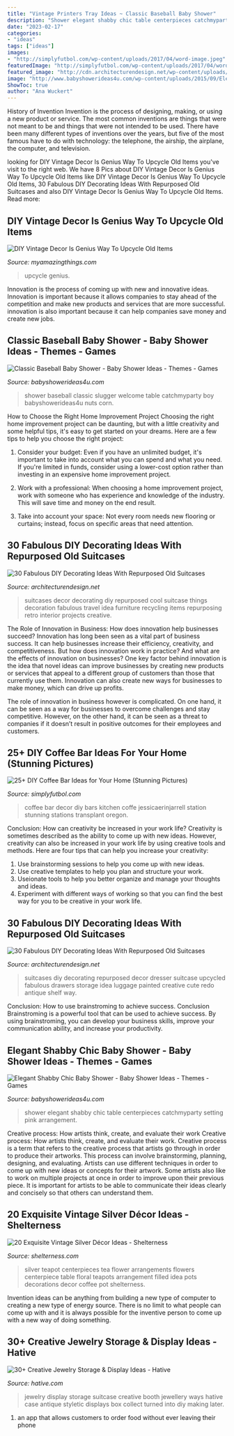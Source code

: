 ```yaml
---
title: "Vintage Printers Tray Ideas ~ Classic Baseball Baby Shower"
description: "Shower elegant shabby chic table centerpieces catchmyparty setting pink arrangement"
date: "2023-02-17"
categories:
- "ideas"
tags: ["ideas"]
images:
- "http://simplyfutbol.com/wp-content/uploads/2017/04/word-image.jpeg"
featuredImage: "http://simplyfutbol.com/wp-content/uploads/2017/04/word-image.jpeg"
featured_image: "http://cdn.architecturendesign.net/wp-content/uploads/2015/07/AD-Old-Suitcases-Decor-7.jpg"
image: "http://www.babyshowerideas4u.com/wp-content/uploads/2015/09/Elegant-Shabby-Chic-Baby-Shower-table-setting-centerpieces.jpg"
ShowToc: true
author: "Ana Wuckert"
---
```



History of Invention
Invention is the process of designing, making, or using a new product or service. The most common inventions are things that were not meant to be and things that were not intended to be used. There have been many different types of inventions over the years, but five of the most famous have to do with technology: the telephone, the airship, the airplane, the computer, and television.

	

		
looking for DIY Vintage Decor Is Genius Way To Upcycle Old Items you've visit to the right web. We have 8 Pics about DIY Vintage Decor Is Genius Way To Upcycle Old Items like DIY Vintage Decor Is Genius Way To Upcycle Old Items, 30 Fabulous DIY Decorating Ideas With Repurposed Old Suitcases and also DIY Vintage Decor Is Genius Way To Upcycle Old Items. Read more:
		
    
## DIY Vintage Decor Is Genius Way To Upcycle Old Items

<img loading=lazy src="http://myamazingthings.com/wp-content/uploads/2017/06/vintage-decor-ideas-2.jpg" onerror="this.onerror=null;this.src='https://tse1.mm.bing.net/th?id=OIP.zO7nCt4B5ttzMMXmPNdx5QHaLe&amp;pid=15.1';" alt="DIY Vintage Decor Is Genius Way To Upcycle Old Items">

_Source: myamazingthings.com_

>upcycle genius. 

	

Innovation is the process of coming up with new and innovative ideas. Innovation is important because it allows companies to stay ahead of the competition and make new products and services that are more successful. innovation is also important because it can help companies save money and create new jobs.

    
## Classic Baseball Baby Shower - Baby Shower Ideas - Themes - Games

<img loading=lazy src="https://babyshowerideas4u.com/wp-content/uploads/2016/07/Classic-Baseball-Baby-Shower-Corn-Nuts.jpg" onerror="this.onerror=null;this.src='https://tse3.mm.bing.net/th?id=OIP.H43qLGwwvfdW8Q2m0vgc0QHaJ4&amp;pid=15.1';" alt="Classic Baseball Baby Shower - Baby Shower Ideas - Themes - Games">

_Source: babyshowerideas4u.com_

>shower baseball classic slugger welcome table catchmyparty boy babyshowerideas4u nuts corn. 

	

How to Choose the Right Home Improvement Project
Choosing the right home improvement project can be daunting, but with a little creativity and some helpful tips, it's easy to get started on your dreams. Here are a few tips to help you choose the right project:
1. Consider your budget: Even if you have an unlimited budget, it's important to take into account what you can spend and what you need. If you're limited in funds, consider using a lower-cost option rather than investing in an expensive home improvement project.

2. Work with a professional: When choosing a home improvement project, work with someone who has experience and knowledge of the industry. This will save time and money on the end result.

3. Take into account your space: Not every room needs new flooring or curtains; instead, focus on specific areas that need attention.

    
## 30 Fabulous DIY Decorating Ideas With Repurposed Old Suitcases

<img loading=lazy src="http://cdn.architecturendesign.net/wp-content/uploads/2015/07/AD-Old-Suitcases-Decor-2.jpg" onerror="this.onerror=null;this.src='https://tse3.mm.bing.net/th?id=OIP.ZeOYVVYbu84djBOd76yGWgHaLJ&amp;pid=15.1';" alt="30 Fabulous DIY Decorating Ideas With Repurposed Old Suitcases">

_Source: architecturendesign.net_

>suitcases decor decorating diy repurposed cool suitcase things decoration fabulous travel idea furniture recycling items repurposing retro interior projects creative. 

	

The Role of Innovation in Business: How does innovation help businesses succeed?
Innovation has long been seen as a vital part of business success. It can help businesses increase their efficiency, creativity, and competitiveness. But how does innovation work in practice? And what are the effects of innovation on businesses?
One key factor behind innovation is the idea that novel ideas can improve businesses by creating new products or services that appeal to a different group of customers than those that currently use them. Innovation can also create new ways for businesses to make money, which can drive up profits.

The role of innovation in business however is complicated. On one hand, it can be seen as a way for businesses to overcome challenges and stay competitive. However, on the other hand, it can be seen as a threat to companies if it doesn’t result in positive outcomes for their employees and customers.

    
## 25+ DIY Coffee Bar Ideas For Your Home (Stunning Pictures)

<img loading=lazy src="http://simplyfutbol.com/wp-content/uploads/2017/04/word-image.jpeg" onerror="this.onerror=null;this.src='https://tse4.mm.bing.net/th?id=OIP.wdmOrMZrixDYhsxGaRL5lAHaLH&amp;pid=15.1';" alt="25+ DIY Coffee Bar Ideas for Your Home (Stunning Pictures)">

_Source: simplyfutbol.com_

>coffee bar decor diy bars kitchen coffe jessicaerinjarrell station stunning stations transplant oregon. 

	

Conclusion: How can creativity be increased in your work life?
Creativity is sometimes described as the ability to come up with new ideas. However, creativity can also be increased in your work life by using creative tools and methods. Here are four tips that can help you increase your creativity:
1. Use brainstorming sessions to help you come up with new ideas.
2. Use creative templates to help you plan and structure your work.
3. Useionate tools to help you better organize and manage your thoughts and ideas.
4. Experiment with different ways of working so that you can find the best way for you to be creative in your work life.

    
## 30 Fabulous DIY Decorating Ideas With Repurposed Old Suitcases

<img loading=lazy src="http://cdn.architecturendesign.net/wp-content/uploads/2015/07/AD-Old-Suitcases-Decor-7.jpg" onerror="this.onerror=null;this.src='https://tse1.mm.bing.net/th?id=OIP.5C3Ih4ROEqzDswQ0sAqy_wHaJ4&amp;pid=15.1';" alt="30 Fabulous DIY Decorating Ideas With Repurposed Old Suitcases">

_Source: architecturendesign.net_

>suitcases diy decorating repurposed decor dresser suitcase upcycled fabulous drawers storage idea luggage painted creative cute redo antique shelf way. 

	

Conclusion: How to use brainstroming to achieve success.
Conclusion
Brainstroming is a powerful tool that can be used to achieve success. By using brainstroming, you can develop your business skills, improve your communication ability, and increase your productivity.

    
## Elegant Shabby Chic Baby Shower - Baby Shower Ideas - Themes - Games

<img loading=lazy src="http://www.babyshowerideas4u.com/wp-content/uploads/2015/09/Elegant-Shabby-Chic-Baby-Shower-table-setting-centerpieces.jpg" onerror="this.onerror=null;this.src='https://tse4.mm.bing.net/th?id=OIP.s1v5lybjm7p8AvRjZfPWxQHaJ4&amp;pid=15.1';" alt="Elegant Shabby Chic Baby Shower - Baby Shower Ideas - Themes - Games">

_Source: babyshowerideas4u.com_

>shower elegant shabby chic table centerpieces catchmyparty setting pink arrangement. 

	

Creative process: How artists think, create, and evaluate their work
Creative process: How artists think, create, and evaluate their work.
Creative process is a term that refers to the creative process that artists go through in order to produce their artworks. This process can involve brainstorming, planning, designing, and evaluating. Artists can use different techniques in order to come up with new ideas or concepts for their artwork. Some artists also like to work on multiple projects at once in order to improve upon their previous piece. It is important for artists to be able to communicate their ideas clearly and concisely so that others can understand them.

    
## 20 Exquisite Vintage Silver Décor Ideas - Shelterness

<img loading=lazy src="https://i.shelterness.com/2016/09/03-vintage-silver-teapot-filled-with-flowers-great-idea-for-a-centerpiece-at-a-tea-party.jpg" onerror="this.onerror=null;this.src='https://tse4.mm.bing.net/th?id=OIP.nruzk4a3vioAtt73B3-qawHaLH&amp;pid=15.1';" alt="20 Exquisite Vintage Silver Décor Ideas - Shelterness">

_Source: shelterness.com_

>silver teapot centerpieces tea flower arrangements flowers centerpiece table floral teapots arrangement filled idea pots decorations decor coffee pot shelterness. 

	

Invention ideas can be anything from building a new type of computer to creating a new type of energy source. There is no limit to what people can come up with and it is always possible for the inventive person to come up with a new way of doing something.

    
## 30+ Creative Jewelry Storage &amp; Display Ideas - Hative

<img loading=lazy src="https://hative.com/wp-content/uploads/2015/01/jewelry-storage-display-ideas/35-vintage-suitcase-jewelry-storage.jpg" onerror="this.onerror=null;this.src='https://tse1.mm.bing.net/th?id=OIP.-n6g8CTWpb8rThBtSNvKlAHaJ4&amp;pid=15.1';" alt="30+ Creative Jewelry Storage &amp; Display Ideas - Hative">

_Source: hative.com_

>jewelry display storage suitcase creative booth jewellery ways hative case antique styletic displays box collect turned into diy making later. 

	

1. an app that allows customers to order food without ever leaving their phone

